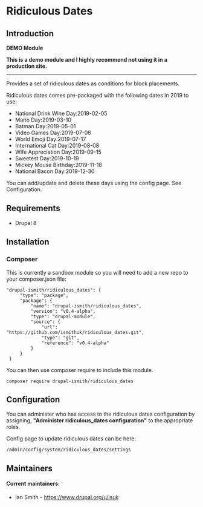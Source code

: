 # Ridiculous Dates

## Introduction

**DEMO Module**

**This is a demo module and I highly recommend not using it in a production site.**

---

Provides a set of ridiculous dates as conditions for block placements.

Ridiculous dates comes pre-packaged with the following dates in 2019 to use:

* National Drink Wine Day:2019-02-05
* Mario Day:2019-03-10
* Batman Day:2019-05-01
* Video Games Day:2019-07-08
* World Emoji Day:2019-07-17
* International Cat Day:2019-08-08
* Wife Appreciation Day:2019-09-15
* Sweetest Day:2019-10-19
* Mickey Mouse Birthday:2019-11-18
* National Bacon Day:2019-12-30

You can add/update and delete these days using the config page. See Configuration.

## Requirements
* Drupal 8

## Installation

### Composer

This is currently a sandbox module so you will need to add a new repo to your composer.json file:

```
"drupal-ismith/ridiculous_dates": {
     "type": "package",
     "package": {
         "name": "drupal-ismith/ridiculous_dates",
         "version": "v0.4-alpha",
         "type": "drupal-module",
         "source": {
             "url": "https://github.com/ismithuk/ridiculous_dates.git",
             "type": "git",
             "reference": "v0.4-alpha"
         }
     }
 }
```

You can then use composer require to include this module.

`composer require drupal-ismith/ridiculous_dates`

## Configuration

You can administer who has access to the ridiculous dates configuration by assigning, **"Administer ridiculous_dates configuration"** to the appropriate roles.

Config page to update ridiculous dates can be here:

`/admin/config/system/ridiculous_dates/settings`


## Maintainers

#### Current maintainers:
 * Ian Smith - https://www.drupal.org/u/isuk
